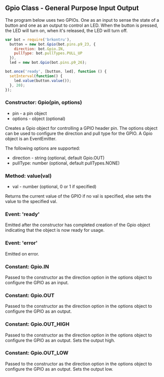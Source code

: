 ## Gpio Class - General Purpose Input Output

The program below uses two GPIOs. One as an input to sense the state of a
button and one as an output to control an LED. When the button is pressed, the
LED will turn on, when it's released, the LED will turn off.

```js
var bot = require('brkontru'),
  button = new bot.Gpio(bot.pins.p9_23, {
    direction: bot.Gpio.IN,
    pullType: bot.pullTypes.PULL_UP
  }),
  led = new bot.Gpio(bot.pins.p9_26);

bot.once('ready', [button, led], function () {
  setInterval(function() {
    led.value(button.value());
  }, 20);
});
```

### Constructor: Gpio(pin, options)
- pin - a pin object
- options - object (optional)

Creates a Gpio object for controlling a GPIO header pin. The options object
can be used to configure the direction and pull type for the GPIO. A Gpio
object is an EventEmitter.

The following options are supported:
- direction - string (optional, default Gpio.OUT)
- pullType: number (optional, default pullTypes.NONE)

### Method: value(val)
- val - number (optional, 0 or 1 if specified)

Returns the current value of the GPIO if no val is specified, else sets the
value to the specified val.

### Event: 'ready'
Emitted after the constructor has completed creation of the Gpio object
indicating that the object is now ready for usage.

### Event: 'error'
Emitted on error.

### Constant: Gpio.IN
Passed to the constructor as the direction option in the options object to
configure the GPIO as an input.

### Constant: Gpio.OUT
Passed to the constructor as the direction option in the options object to
configure the GPIO as an output.

### Constant: Gpio.OUT_HIGH
Passed to the constructor as the direction option in the options object to
configure the GPIO as an output. Sets the output high.

### Constant: Gpio.OUT_LOW
Passed to the constructor as the direction option in the options object to
configure the GPIO as an output. Sets the output low.

